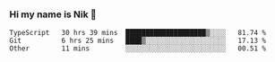 ### Hi my name is Nik 👋

<!--
**NikDoe/NikDoe** is a ✨ _special_ ✨ repository because its `README.md` (this file) appears on your GitHub profile.

Here are some ideas to get you started:

- 🔭 I’m currently working on ...
- 🌱 I’m currently learning ...
- 👯 I’m looking to collaborate on ...
- 🤔 I’m looking for help with ...
- 💬 Ask me about ...
- 📫 How to reach me: ...
- 😄 Pronouns: ...
- ⚡ Fun fact: ...
-->

<!--START_SECTION:waka-->

```text
TypeScript   30 hrs 39 mins  ████████████████████▒░░░░   81.74 %
Git          6 hrs 25 mins   ████▒░░░░░░░░░░░░░░░░░░░░   17.13 %
Other        11 mins         ░░░░░░░░░░░░░░░░░░░░░░░░░   00.51 %
```

<!--END_SECTION:waka-->
